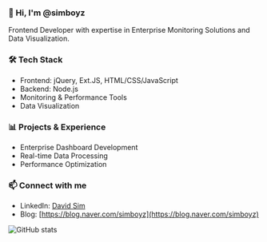 ### 👋 Hi, I'm @simboyz

Frontend Developer with expertise in Enterprise Monitoring Solutions and Data Visualization.

### 🛠 Tech Stack
- Frontend: jQuery, Ext.JS, HTML/CSS/JavaScript
- Backend: Node.js
- Monitoring & Performance Tools
- Data Visualization

### 📊 Projects & Experience
- Enterprise Dashboard Development
- Real-time Data Processing
- Performance Optimization

### 📫 Connect with me
- LinkedIn: [David Sim]([your-linkedin-url](https://www.linkedin.com/in/%ED%95%9C%EC%84%AD-%EC%8B%AC-997315339/))
- Blog: [https://blog.naver.com/simboyz](https://blog.naver.com/simboyz)

![GitHub stats](https://github-readme-stats.vercel.app/api?username=simboyz&show_icons=true&theme=default)
